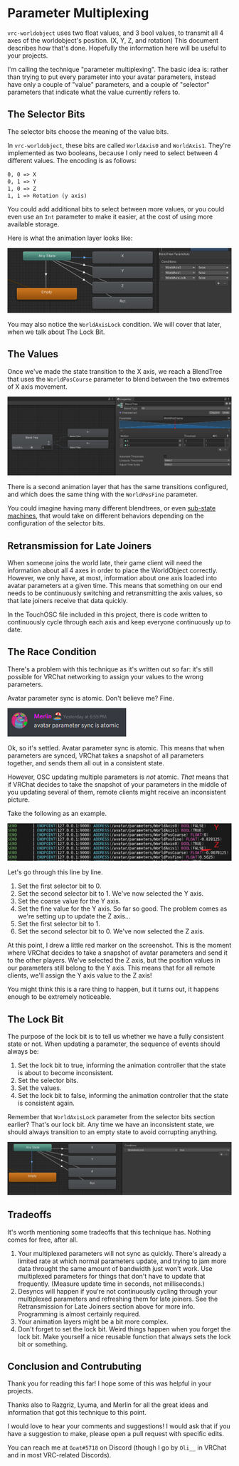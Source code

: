 # Parameter Multiplexing

`vrc-worldobject` uses two float values, and 3 bool values, to transmit all 4 axes of the worldobject's position. (X, Y, Z, and rotation)
This document describes how that's done. Hopefully the information here will be useful to your projects.

I'm calling the technique "parameter multiplexing".
The basic idea is: rather than trying to put every parameter into your avatar parameters,
instead have only a couple of "value" parameters, and a couple of "selector" parameters that indicate what the value currently refers to.

## The Selector Bits

The selector bits choose the meaning of the value bits.

In `vrc-worldobject`, these bits are called `WorldAxis0` and `WorldAxis1`.
They're implemented as two booleans, because I only need to select between 4 different values.
The encoding is as follows:

```text
0, 0 => X
0, 1 => Y
1, 0 => Z
1, 1 => Rotation (y axis)
```

You could add additional bits to select between more values, or you could even use an `Int` parameter to make it easier, at the cost of using more available storage.

Here is what the animation layer looks like:

![The transition for the X axis depends on both the WorldAxis0 and WorldAxis1 bits being true](images/x-axis-selector-bits.png)

You may also notice the `WorldAxisLock` condition. We will cover that later, when we talk about The Lock Bit.

## The Values

Once we've made the state transition to the X axis, we reach a BlendTree that uses the `WorldPosCourse` parameter to blend between the two extremes of X axis movement.

![blendtree](images/x-axis-blendtree.png)

There is a second animation layer that has the same transitions configured, and which does the same thing with the `WorldPosFine` parameter.

You could imagine having many different blendtrees, or even [sub-state machines](https://docs.unity3d.com/Manual/NestedStateMachines.html), that would take on different behaviors depending on the configuration of the selector bits.

## Retransmission for Late Joiners

When someone joins the world late, their game client will need the information about all 4 axes in order to place the WorldObject correctly.
However, we only have, at most, information about one axis loaded into avatar parameters at a given time.
This means that something on our end needs to be continuously switching and retransmitting the axis values, so that late joiners receive that data quickly.

In the TouchOSC file included in this project, there is code written to continuously cycle through each axis and keep everyone continuously up to date.

## The Race Condition

There's a problem with this technique as it's written out so far: it's still possible for VRChat networking to assign your values to the wrong parameters.

Avatar parameter sync is atomic. Don't believe me? Fine.

![Merlin on Discord: Avatar parameter sync is atomic.](images/parameter-sync-is-atomic.png)

Ok, so it's settled. Avatar parameter sync is atomic.
This means that when parameters are synced, VRChat takes a snapshot of all parameters together, and sends them all out in a consistent state.

However, OSC updating multiple parameters is *not* atomic.
*That* means that if VRChat decides to take the snapshot of your parameters in the middle of you updating several of them, remote clients might receive an inconsistent picture.

Take the following as an example.

![A screenshot of OSC messages, described line-by-line below](images/race-condition.png)

Let's go through this line by line.

1. Set the first selector bit to 0.
2. Set the second selector bit to 1. We've now selected the Y axis.
3. Set the coarse value for the Y axis.
4. Set the fine value for the Y axis. So far so good. The problem comes as we're setting up to update the Z axis...
5. Set the first selector bit to 1.
6. Set the second selector bit to 0. We've now selected the Z axis.

At this point, I drew a little red marker on the screenshot.
This is the moment where VRChat decides to take a snapshot of avatar parameters and send it to the other players.
We've selected the Z axis, but the position values in our parameters still belong to the Y axis.
This means that for all remote clients, we'll assign the Y axis value to the Z axis!

You might think this is a rare thing to happen, but it turns out, it happens enough to be extremely noticeable.

## The Lock Bit

The purpose of the lock bit is to tell us whether we have a fully consistent state or not.
When updating a parameter, the sequence of events should always be:

1. Set the lock bit to true, informing the animation controller that the state is about to become inconsistent.
2. Set the selector bits.
3. Set the values.
4. Set the lock bit to false, informing the animation controller that the state is consistent again.

Remember that `WorldAxisLock` parameter from the selector bits section earlier? That's our lock bit.
Any time we have an inconsistent state, we should always transition to an empty state to avoid corrupting anything.

![When the WorldAxisLock bit is true, do nothing at all](images/lockout-state.png)

## Tradeoffs

It's worth mentioning some tradeoffs that this technique has. Nothing comes for free, after all.

1. Your multiplexed parameters will not sync as quickly. There's already a limited rate at which normal parameters update, and trying to jam more data throught the same amount of bandwidth just won't work. Use multiplexed parameters for things that don't have to update that frequently. (Measure update time in seconds, not milliseconds.)
2. Desyncs will happen if you're not continuously cycling through your multiplexed parameters and refreshing them for late joiners. See the Retransmission for Late Joiners section above for more info. Programming is almost certainly required.
3. Your animation layers might be a bit more complex.
4. Don't forget to set the lock bit. Weird things happen when you forget the lock bit. Make yourself a nice reusable function that always sets the lock bit or something.

## Conclusion and Contrubuting

Thank you for reading this far! I hope some of this was helpful in your projects.

Thanks also to Razgriz, Lyuma, and Merlin for all the great ideas and information that got this technique to this point.

I would love to hear your comments and suggestions!
I would ask that if you have a suggestion to make, please open a pull request with specific edits.

You can reach me at `Goat#5718` on Discord (though I go by `Oli__` in VRChat and in most VRC-related Discords).
